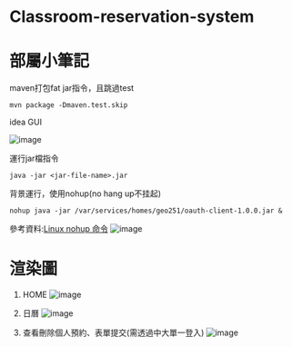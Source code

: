 # Classroom-reservation-system

# 部屬小筆記
maven打包fat jar指令，且跳過test

`mvn package -Dmaven.test.skip`

idea GUI

![image](https://user-images.githubusercontent.com/92431095/224988836-4f3fda5f-a8ee-4fbb-87e9-42c945606828.png)

運行jar檔指令

`java -jar <jar-file-name>.jar`

背景運行，使用nohup(no hang up不挂起)

`nohup java -jar /var/services/homes/geo251/oauth-client-1.0.0.jar &`

參考資料:[Linux nohup 命令](https://www.runoob.com/linux/linux-comm-nohup.html)
![image](https://user-images.githubusercontent.com/92431095/224990307-129c1842-b89d-46b5-b21f-4d0bbf2fb6c1.png)




# 渲染圖
1. HOME
![image](https://user-images.githubusercontent.com/92431095/215586277-a9093474-3a9e-484b-9c93-d16ab90b5ae6.png)


2. 日曆
![image](https://user-images.githubusercontent.com/92431095/215585831-6a4e974d-8311-4c0f-953e-77856083dd00.png)


3. 查看刪除個人預約、表單提交(需透過中大單一登入)
![image](https://user-images.githubusercontent.com/92431095/215586461-940f0f92-212c-4a04-a438-e3113284ffbb.png)


